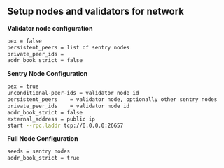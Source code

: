 ## Setup nodes and validators for network

**Validator node configuration**
```bash
pex = false
persistent_peers = list of sentry nodes
private_peer_ids = 
addr_book_strict = false
```

**Sentry Node Configuration**
```bash
pex	= true
unconditional-peer-ids = validator node id
persistent_peers	= validator node, optionally other sentry nodes
private_peer_ids	= validator node id
addr_book_strict = false
external_address = public ip
start --rpc.laddr tcp://0.0.0.0:26657
```

**Full Node Configuration**
```bash
seeds = sentry nodes
addr_book_strict = true
```